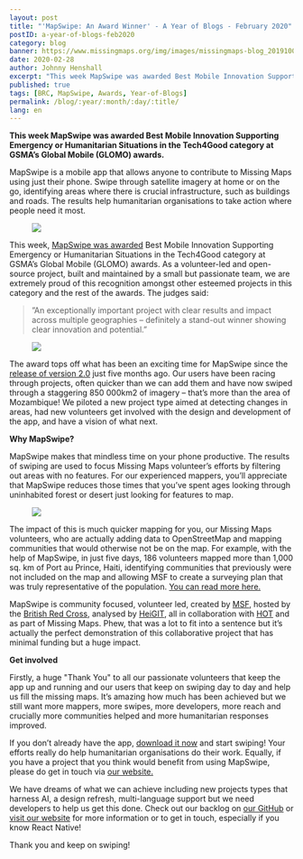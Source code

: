 ```yaml
---
layout: post
title: "'MapSwipe: An Award Winner' - A Year of Blogs - February 2020"
postID: a-year-of-blogs-feb2020
category: blog
banner: https://www.missingmaps.org/img/images/missingmaps-blog_20191001_mapswipe-grid.png
date: 2020-02-28
author: Johnny Henshall
excerpt: "This week MapSwipe was awarded Best Mobile Innovation Supporting Emergency or Humanitarian Situations in the Tech4Good category at GSMA’s Global Mobile (GLOMO) awards. As a volunteer-led and open-source project, built and maintained by a small but passionate team, we are extremely proud of this recognition amongst other esteemed projects in this category and the rest of the awards."
published: true
tags: [BRC, MapSwipe, Awards, Year-of-Blogs]
permalink: /blog/:year/:month/:day/:title/
lang: en
---
```


**This week MapSwipe was awarded Best Mobile Innovation Supporting Emergency or Humanitarian Situations in the Tech4Good category at GSMA’s Global Mobile (GLOMO) awards.** 

MapSwipe is a mobile app that allows anyone to contribute to Missing Maps using just their phone. Swipe through satellite imagery at home or on the go, identifying areas where there is crucial infrastructure, such as buildings and roads. The results help humanitarian organisations to take action where people need it most.

<figure>
<img src="https://www.missingmaps.org/img/images/missingmaps-blog_20200228_longerbanner.png">
</figure>

This week, [MapSwipe was awarded](https://www.mwcbarcelona.com/glomos/mapswipe-formapswipe/) Best Mobile Innovation Supporting Emergency or Humanitarian Situations in the Tech4Good category at GSMA’s Global Mobile (GLOMO) awards. As a volunteer-led and open-source project, built and maintained by a small but passionate team, we are extremely proud of this recognition amongst other esteemed projects in this category and the rest of the awards. The judges said:

>”An exceptionally important project with clear results and impact across multiple geographies – definitely a stand-out winner showing clear innovation and potential.”


<figure>
<img src="https://www.missingmaps.org/img/images/missingmaps-blog_20200228_award.png">
</figure>

The award tops off what has been an exciting time for MapSwipe since the [release of version 2.0](http://www.missingmaps.org/blog/2019/10/01/MapSwipe-v2/) just five months ago. Our users have been racing through projects, often quicker than we can add them and have now swiped through a staggering 850 000km2 of imagery – that’s more than the area of Mozambique! We piloted a new project type aimed at detecting changes in areas, had new volunteers get involved with the design and development of the app, and have a vision of what next.

**Why MapSwipe?**

MapSwipe makes that mindless time on your phone productive. The results of swiping are used to focus Missing Maps volunteer’s efforts by filtering out areas with no features. For our experienced mappers, you’ll appreciate that MapSwipe reduces those times that you’ve spent ages looking through uninhabited forest or desert just looking for features to map.

<figure>
<img src="https://www.missingmaps.org/img/images/missingmaps-blog_20200228_example.png">
</figure>

The impact of this is much quicker mapping for you, our Missing Maps volunteers, who are actually adding data to OpenStreetMap and mapping communities that would otherwise not be on the map. For example, with the help of MapSwipe, in just five days, 186 volunteers mapped more than 1,000 sq. km of Port au Prince, Haiti, identifying communities that previously were not included on the map and allowing MSF to create a surveying plan that was truly representative of the population. [You can read more here.](http://www.missingmaps.org/blog/2018/06/25/mapswipe-story/)

MapSwipe is community focused, volunteer led, created by [MSF](https://www.msf.org.uk/), hosted by the [British Red Cross](https://www.redcross.org.uk/), analysed by [HeiGIT](https://heigit.org/), all in collaboration with [HOT](https://www.hotosm.org/) and as part of Missing Maps. Phew, that was a lot to fit into a sentence but it’s actually the perfect demonstration of this collaborative project that has minimal funding but a huge impact.

**Get involved**

Firstly, a huge "Thank You" to all our passionate volunteers that keep the app up and running and our users that keep on swiping day to day and help us fill the missing maps. It’s amazing how much has been achieved but we still want more mappers, more swipes, more developers, more reach and crucially more communities helped and more humanitarian responses improved.

If you don’t already have the app, [download it now](https://mapswipe.org/) and start swiping! Your efforts really do help humanitarian organisations do their work. Equally, if you have a project that you think would benefit from using MapSwipe, please do get in touch via [our website.](https://mapswipe.org/get-involved.html)

We have dreams of what we can achieve including new projects types that harness AI, a design refresh, multi-language support but we need developers to help us get this done. Check out our backlog on [our GitHub](https://github.com/mapswipe) or [visit our website](https://mapswipe.org/) for more information or to get in touch, especially if you know React Native!

Thank you and keep on swiping!
